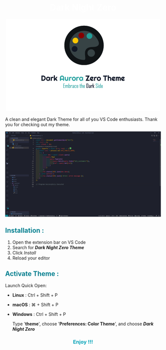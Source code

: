 <h1 style="color: #ffff" align = "center">Dark Night Zero</h1>
<p align = "center">
<img  src="https://github.com/Madhava213/Dark-Aurora-Zero-Theme/blob/main/Dark_banner.jpg?raw=true" alt="Dark Night Zero Banner"/>
</p>

A clean and elegant Dark Theme for all of you VS Code enthusiasts. Thank you for checking out my theme.

<p align = "center">
<img  src="https://raw.githubusercontent.com/Madhava213/Dark-Aurora-Zero-Theme/main/Preview.jpg" alt="Dark Night Zero Banner"/>
</p>
<h2 style="color: #028090">Installation :</h2>

1. Open the extension bar on VS Code
2. Search for **_Dark Night Zero Theme_**
3. Click _Install_
4. Reload your editor

 <h2 style="color: #028090">Activate Theme :</h2>

Launch Quick Open:

-   **Linux** : Ctrl + Shift + P
-   **macOS** : ⌘ + Shift + P
-   **Windows** : Ctrl + Shift + P

    Type '**theme**', choose '**Preferences: Color Theme**', and choose **_Dark Night Zero_**

<h3 style="color: #02a3b8" align = "center">Enjoy !!!</h3>
